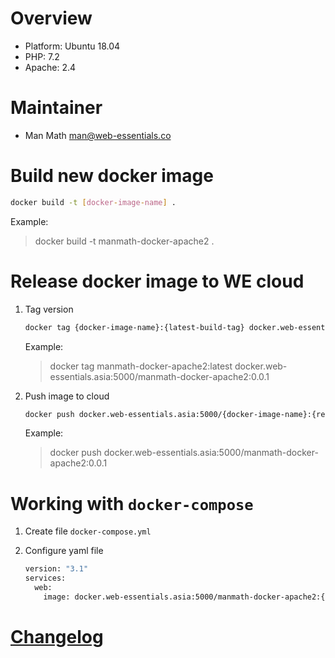 # Overview

* Platform: Ubuntu 18.04
* PHP: 7.2
* Apache: 2.4

# Maintainer

* Man Math <man@web-essentials.co>

# Build new docker image

```bash
docker build -t [docker-image-name] .
```

Example:

> docker build -t manmath-docker-apache2 .

# Release docker image to WE cloud

1. Tag version

    ```bash
    docker tag {docker-image-name}:{latest-build-tag} docker.web-essentials.asia:5000/{docker-image-name}:{release-version}
    ```

    Example:

    > docker tag manmath-docker-apache2:latest docker.web-essentials.asia:5000/manmath-docker-apache2:0.0.1

2. Push image to cloud

    ```bash
    docker push docker.web-essentials.asia:5000/{docker-image-name}:{release-version}
    ```

    Example:

    > docker push docker.web-essentials.asia:5000/manmath-docker-apache2:0.0.1

# Working with `docker-compose`

1. Create file `docker-compose.yml`

2. Configure yaml file

    ```bash
    version: "3.1"
    services:
      web:
        image: docker.web-essentials.asia:5000/manmath-docker-apache2:{version}
    ```

# [Changelog](CHANGELOG.md)
